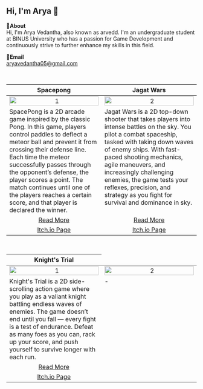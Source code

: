 Hi, I'm Arya 👋
---
**📌About** <br>
Hi, I'm Arya Vedantha, also known as arvedd. I'm an undergraduate student at BINUS University who has a passion for Game Development and continuously strive to further enhance my skills in this field.

**📩Email** <br>
aryavedantha05@gmail.com

<br>

<table width="100%">
  <thead>
    <tr>
      <th width="50%" align="center"><a>Spacepong</a></th> <!--tittle-->
      <th width="50%" align="center"><a>Jagat Wars</a></th> <!--tittle-->
    </tr>
  </thead>
  <tbody>
    <tr>
      <td align="center">
        <img src="https://media0.giphy.com/media/v1.Y2lkPTc5MGI3NjExNzM0ZW90ZG15bmF2bTZ4dW9vYnh1NjA2eHMya3lzbTh5ZjYybWtsayZlcD12MV9pbnRlcm5hbF9naWZfYnlfaWQmY3Q9Zw/wtaRkBEnx9PSnKh1vi/giphy.gif" alt="1" style="width:100%;height:auto;">
      </td>
      <td align="center">
        <img src="https://media2.giphy.com/media/v1.Y2lkPTc5MGI3NjExeHk2NGZha2gwcTZxaWhoaHE1NTBtazRsYTM5cjdtaW96a2FhYzF6NCZlcD12MV9pbnRlcm5hbF9naWZfYnlfaWQmY3Q9Zw/8Kg3K5ILx70CF55M8b/giphy.gif" alt="2" style="width:100%;height:auto;">
      </td>
    </tr>
    <tr>
      <td valign="text-top">SpacePong is a 2D arcade game inspired by the classic Pong. In this game, players control paddles to deflect a meteor ball and prevent it from crossing their defense line. Each time the meteor successfully passes through the opponent’s defense, the player scores a point. The match continues until one of the players reaches a certain score, and that player is declared the winner.</td> <!--desc-->
      <td valign="text-top">Jagat Wars is a 2D top-down shooter that takes players into intense battles on the sky. You pilot a combat spaceship, tasked with taking down waves of enemy ships. With fast-paced shooting mechanics, agile maneuvers, and increasingly challenging enemies, the game tests your reflexes, precision, and strategy as you fight for survival and dominance in sky.</td> <!--desc-->
    </tr>
    <tr>
      <td align="center"><a href="https://github.com/arvedd/LC-Git-PingPong">Read More</a></td> <!--link1-->
      <td align="center"><a href="https://github.com/arvedd/LC-Git-TopDown">Read More</a></td> <!--link2-->
    </tr>
    <tr>
      <td align="center"><a href="https://arviee.itch.io/spacepong">Itch.io Page</a></td>
      <td align="center"><a href="https://arviee.itch.io/jagat-wars">Itch.io Page</a></td>
    </tr>
  </tbody>
</table>


<br>


<table width="100%">
  <thead>
    <tr>
      <th width="50%" align="center"><a>Knight's Trial</a></th>
<!--       <th width="50%" align="center"><a>Soon</a></th>  -->
    </tr>
  </thead>
  <tbody>
    <tr>
      <td align="center">
        <img src="https://media4.giphy.com/media/v1.Y2lkPTc5MGI3NjExZDRmZzI2d3U4Ym9sMWRoaGs1MXl1Y3UyeGl1bG1oZjd2cjd2d2g0cSZlcD12MV9pbnRlcm5hbF9naWZfYnlfaWQmY3Q9Zw/C08nPkJMWxpUal1Aq6/giphy.gif" alt="1" style="width:100%;height:auto;">
      </td>
      <td align="center">
        <img src="" alt="2" style="width:100%;height:auto;">
      </td>
    </tr>
    <tr>
      <td valign="text-top">Knight's Trial is a 2D side-scrolling action game where you play as a valiant knight battling endless waves of enemies. The game doesn’t end until you fall — every fight is a test of endurance. Defeat as many foes as you can, rack up your score, and push yourself to survive longer with each run.</td> <!--desc-->
      <td valign="text-top">-</td> <!--desc-->
    </tr>
    <tr>
      <td align="center"><a href="https://github.com/arvedd/LC-Git-SideScroll">Read More</a></td>
<!--       <td align="center"><a href="https://www.shevia.id/Product/SheviaAR">Read More</a></td>  -->
    </tr>
    <tr>
      <td align="center"><a href="https://arviee.itch.io/knights-trial">Itch.io Page</a></td>
<!--       <td align="center"><a href="https://youtu.be/6mlfc1Shwas">Trailer</a></td> -->
    </tr>
  </tbody>
</table>

